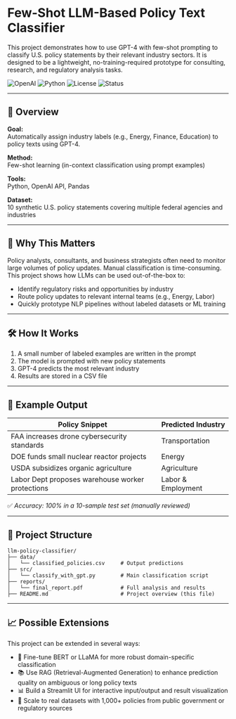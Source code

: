 # Few-Shot LLM-Based Policy Text Classifier

This project demonstrates how to use GPT-4 with few-shot prompting to classify U.S. policy statements by their relevant industry sectors. It is designed to be a lightweight, no-training-required prototype for consulting, research, and regulatory analysis tasks.

![OpenAI](https://img.shields.io/badge/LLM-GPT--4-blue)
![Python](https://img.shields.io/badge/Python-3.8+-brightgreen)
![License](https://img.shields.io/badge/License-MIT-yellow)
![Status](https://img.shields.io/badge/Project-Demo--Ready-blueviolet)

---

## 🚀 Overview

**Goal:**  
Automatically assign industry labels (e.g., Energy, Finance, Education) to policy texts using GPT-4.

**Method:**  
Few-shot learning (in-context classification using prompt examples)

**Tools:**  
Python, OpenAI API, Pandas

**Dataset:**  
10 synthetic U.S. policy statements covering multiple federal agencies and industries

---

## 🧠 Why This Matters

Policy analysts, consultants, and business strategists often need to monitor large volumes of policy updates. Manual classification is time-consuming.  
This project shows how LLMs can be used out-of-the-box to:

- Identify regulatory risks and opportunities by industry  
- Route policy updates to relevant internal teams (e.g., Energy, Labor)  
- Quickly prototype NLP pipelines without labeled datasets or ML training

---

## 🛠️ How It Works

1. A small number of labeled examples are written in the prompt  
2. The model is prompted with new policy statements  
3. GPT-4 predicts the most relevant industry  
4. Results are stored in a CSV file

---

## 🧾 Example Output

| Policy Snippet                                      | Predicted Industry       |
|-----------------------------------------------------|--------------------------|
| FAA increases drone cybersecurity standards         | Transportation           |
| DOE funds small nuclear reactor projects            | Energy                   |
| USDA subsidizes organic agriculture                 | Agriculture              |
| Labor Dept proposes warehouse worker protections    | Labor & Employment       |

✅ *Accuracy: 100% in a 10-sample test set (manually reviewed)*

---

## 📁 Project Structure

```text
llm-policy-classifier/
├── data/
│   └── classified_policies.csv     # Output predictions
├── src/
│   └── classify_with_gpt.py        # Main classification script
├── reports/
│   └── final_report.pdf            # Full analysis and results
├── README.md                       # Project overview (this file)
```

---

## 📈 Possible Extensions

This project can be extended in several ways:

- 🧠 Fine-tune BERT or LLaMA for more robust domain-specific classification  
- 📚 Use RAG (Retrieval-Augmented Generation) to enhance prediction quality on ambiguous or long policy texts  
- 📊 Build a Streamlit UI for interactive input/output and result visualization  
- 🧮 Scale to real datasets with 1,000+ policies from public government or regulatory sources

